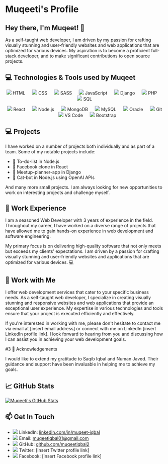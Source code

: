 # Muqeeti's Profile

## Hey there, I'm Muqeet! 👋

As a self-taught web developer, I am driven by my passion for crafting visually stunning and user-friendly websites and web applications that are optimized for various devices. My aspiration is to become a proficient full-stack developer, and to make significant contributions to open source projects.

## 💻 Technologies & Tools used by Muqeet
<p align="center">
  <img src="https://img.icons8.com/color/48/000000/html-5.png"/> HTML
  &emsp;
  <img src="https://img.icons8.com/color/48/000000/css3.png"/> CSS
  &emsp;
  <img src="https://img.icons8.com/color/48/000000/sass.png"/> SASS
  &emsp;
  <img src="https://img.icons8.com/color/48/000000/javascript.png"/> JavaScript
  &emsp;
  <img src="https://img.icons8.com/color/48/000000/django.png"/> Django
  &emsp;
  <img src="https://img.icons8.com/color/48/000000/php.png"/> PHP
  &emsp;
  <img src="https://img.icons8.com/color/48/000000/sql.png"/> SQL
</p>

<p align="center">
  <img src="https://img.icons8.com/color/48/000000/react-native.png"/> React
  &emsp;
  <img src="https://img.icons8.com/color/48/000000/nodejs.png"/> Node.js
  &emsp;
  <img src="https://img.icons8.com/color/48/000000/mongodb.png"/> MongoDB
  &emsp;
  <img src="https://img.icons8.com/color/48/000000/mysql-logo.png"/> MySQL
  &emsp;
  <img src="https://img.icons8.com/color/48/000000/oracle.png"/> Oracle
  &emsp;
  <img src="https://img.icons8.com/color/48/000000/git.png"/> Git
  &emsp;
  <img src="https://img.icons8.com/color/48/000000/visual-studio-code-2019.png"/> VS Code
  &emsp;
  <img src="https://img.icons8.com/color/48/000000/bootstrap.png"/> Bootstrap
</p>

## 💻 Projects

I have worked on a number of projects both individually and as part of a team. Some of my notable projects include:
- 📝 To-do-list in Node.js
- 📱 Facebook clone in React
- 📅 Meetup-planner-app in Django
- 🤖 Cat-bot in Node.js using OpenAI APIs

And many more small projects. I am always looking for new opportunities to work on interesting projects and challenge myself.

## 💼 Work Experience

I am a seasoned Web Developer with 3 years of experience in the field. Throughout my career, I have worked on a diverse range of projects that have allowed me to gain hands-on experience in web development and software engineering.

My primary focus is on delivering high-quality software that not only meets but exceeds my clients' expectations. I am driven by a passion for crafting visually stunning and user-friendly websites and applications that are optimized for various devices. 💻


## 💼 Work with Me

I offer web development services that cater to your specific business needs. As a self-taught web developer, I specialize in creating visually stunning and responsive websites and web applications that provide an exceptional user experience. My expertise in various technologies and tools ensure that your project is executed efficiently and effectively.

If you're interested in working with me, please don't hesitate to contact me via email at [insert email address] or connect with me on LinkedIn [insert LinkedIn profile link]. I look forward to hearing from you and discussing how I can assist you in achieving your web development goals.

#3 🙏 Acknowledgements

I would like to extend my gratitude to Saqib Iqbal and Numan Javed. Their guidance and support have been invaluable in helping me to achieve my goals.


## 📈 GitHub Stats

[![Muqeeti's GitHub Stats](https://github-readme-stats.vercel.app/api?username=muqeetiqbal2&show_icons=true&hide_border=true&count_private=true&theme=tokyonight)](https://github.com/muqeetiqbal2)

## 📫 Get In Touch
- <img src="https://img.icons8.com/ios-filled/30/0077b5/linkedin.png"/> LinkedIn: [linkedin.com/in/muqeet-iqbal](https://www.linkedin.com/in/muqeet-iqbal-aa62b724a)
- <img src="https://img.icons8.com/ios-filled/30/0077b5/email.png"/> Email: muqeetiqbal01@gmail.com
- <img src="https://img.icons8.com/ios-filled/30/0077b5/github.png"/> GitHub: [github.com/muqeetiqbal2](https://github.com/muqeetiqbal2)
- <img src="https://img.icons8.com/ios-filled/30/0077b5/twitter.png"/> Twitter: [insert Twitter profile link]
- <img src="https://img.icons8.com/ios-filled/30/0077b5/facebook.png"/> Facebook: [insert Facebook profile link]

